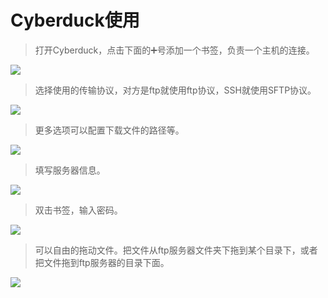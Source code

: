 # Cyberduck使用

> 打开Cyberduck，点击下面的➕号添加一个书签，负责一个主机的连接。
 
![](/Users/screwman/Git/macdown/pictures/cyberduck/1.png)

> 选择使用的传输协议，对方是ftp就使用ftp协议，SSH就使用SFTP协议。

![](/Users/screwman/Git/macdown/pictures/cyberduck/2.png)

> 更多选项可以配置下载文件的路径等。

![](/Users/screwman/Git/macdown/pictures/cyberduck/3.png)

> 填写服务器信息。

![](/Users/screwman/Git/macdown/pictures/cyberduck/4.png)

> 双击书签，输入密码。

![](/Users/screwman/Git/macdown/pictures/cyberduck/5.png)

> 可以自由的拖动文件。把文件从ftp服务器文件夹下拖到某个目录下，或者把文件拖到ftp服务器的目录下面。

![](/Users/screwman/Git/macdown/pictures/cyberduck/6.png)



